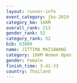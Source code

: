 ```yaml
---
layout: runner-info 
event_category: jbu-2019 
category_km: 16KM  
overall_rank: 213
gender_rank: 52
category_rank: 52
bib: 63060
name: JITTIMA MAISAWANG
category: 16KM Women Open
gender: Female
finish_time: 3-41-33
country: Thailand
---
```

